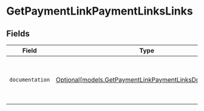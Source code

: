 # GetPaymentLinkPaymentLinksLinks


## Fields

| Field                                                                                                            | Type                                                                                                             | Required                                                                                                         | Description                                                                                                      |
| ---------------------------------------------------------------------------------------------------------------- | ---------------------------------------------------------------------------------------------------------------- | ---------------------------------------------------------------------------------------------------------------- | ---------------------------------------------------------------------------------------------------------------- |
| `documentation`                                                                                                  | [Optional[models.GetPaymentLinkPaymentLinksDocumentation]](../models/getpaymentlinkpaymentlinksdocumentation.md) | :heavy_minus_sign:                                                                                               | The URL to the generic Mollie API error handling guide.                                                          |